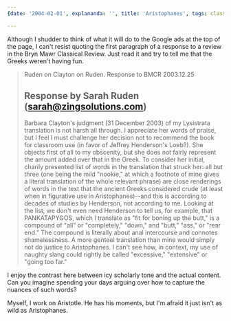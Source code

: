```yaml
---
{date: '2004-02-01', explananda: '', title: 'Aristophanes', tags: classics, academia, scholarship}

---
```

Although I shudder to think of what it will do to the Google ads at the top of the page, I can't resist quoting the first paragraph of a response to a review in the Bryn Mawr Classical Review.  Just read it and try to tell me that the Greeks weren't having fun.  <blockquote>Ruden on Clayton on Ruden.   Response to BMCR 2003.12.25

Response by Sarah Ruden (sarah@zingsolutions.com)
-------------------------------

Barbara Clayton's judgment (31 December 2003) of my Lysistrata translation is not harsh all through. I appreciate her words of praise, but I feel I must challenge her decision not to recommend the book for classroom use (in favor of Jeffrey Henderson's Loeb?). She objects first of all to my obscenity, but she does not fairly represent the amount added over that in the Greek. To consider her initial, charily presented list of words in the translation that struck her: all but three (one being the mild "nookie," at which a footnote of mine gives a literal translation of the whole relevant phrase) are close renderings of words in the text that the ancient Greeks considered crude (at least when in figurative use in Aristophanes)--and this is according to decades of studies by Henderson, not according to me. Looking at the list, we don't even need Henderson to tell us, for example, that PANKATAPYGOS, which I translate as "fit for boning up the butt," is a compound of "all" or "completely," "down," and "butt," "ass," or "rear end." The compound is literally about anal intercourse and connotes shamelessness. A more genteel translation than mine would simply not do
justice to Aristophanes. I can't see how, in context, my use of naughty
slang could rightly be called "excessive," "extensive" or "going too
far."</blockquote>I enjoy the contrast here between icy scholarly tone and the actual content.  Can you imagine spending your days arguing over how to capture the nuances of such words?

Myself, I work on Aristotle.  He has his moments, but I'm afraid it just isn't as wild as Aristophanes.
